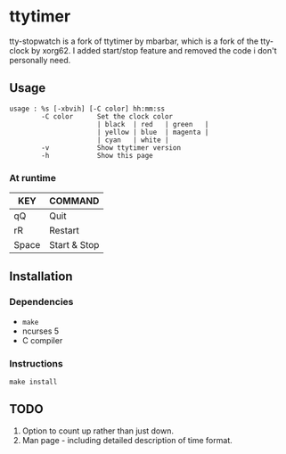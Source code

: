 # ttytimer

tty-stopwatch is a fork of ttytimer by mbarbar, which is a
fork of the tty-clock by xorg62. I added start/stop feature
and removed the code i don't personally need.

## Usage

```
usage : %s [-xbvih] [-C color] hh:mm:ss
        -C color      Set the clock color
                      | black  | red   | green   |
                      | yellow | blue  | magenta |
                      | cyan   | white |
        -v            Show ttytimer version
        -h            Show this page
```

### At runtime

| KEY   | COMMAND      |
| ----- | ------------ |
| qQ    | Quit         |
| rR    | Restart      |
| Space | Start & Stop |

## Installation

### Dependencies

-   `make`
-   ncurses 5
-   C compiler

### Instructions

```
make install
```

## TODO

1. Option to count up rather than just down.
2. Man page - including detailed description of time format.
